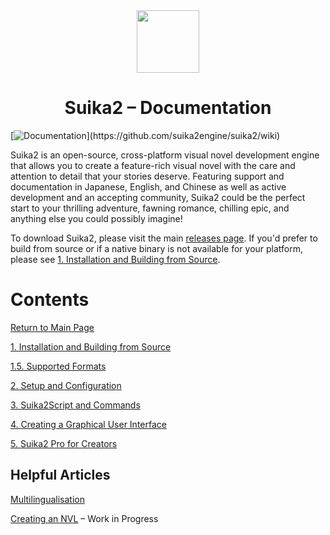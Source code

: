 <!-- DIV: Header, Header Image (Logo) -->
<div align="center">
  <img src="https://suika2.com/img/AppIcon.png" width="100" height="100"/>
  <h1>Suika2 – Documentation</h1>
</div>

[![Documentation](https://img.shields.io/badge/Documentation-Up%20to%20Date!%20(V2.11.9)-dark--green?style=for-the-badge&color=dark-green)](https://github.com/suika2engine/suika2/wiki)

Suika2 is an open-source, cross-platform visual novel development engine that allows you to create a feature-rich visual novel
with the care and attention to detail that your stories deserve. Featuring support and documentation in Japanese, English, and Chinese as well as
active development and an accepting community, Suika2 could be the perfect start to your thrilling adventure, fawning romance, chilling epic,
and anything else you could possibly imagine!

To download Suika2, please visit the main [releases page](https://github.com/suika2engine/suika2/releases).
If you'd prefer to build from source or if a native binary is not available for your platform,
please see [1. Installation and Building from Source](1.-installation-and-building-from-source).

# Contents

[Return to Main Page](https://docs.suika2.com)

[1. Installation and Building from Source](1.-installation-and-building-from-source)

[1.5. Supported Formats](1.5.-supported-formats)

[2. Setup and Configuration](2.-setup-and-configuration)

[3. Suika2Script and Commands](3.-suika2script-and-commands)

[4. Creating a Graphical User Interface](4.-creating-graphical-user-interfaces)

[5. Suika2 Pro for Creators](5.-suika2-pro-for-creators)

## Helpful Articles
[Multilingualisation](multilingualisation)

[Creating an NVL](creating-an-nvl) – Work in Progress
